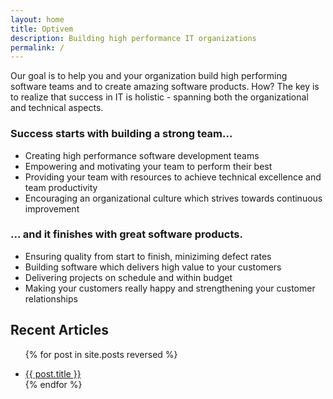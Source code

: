 ```yaml
---
layout: home
title: Optivem
description: Building high performance IT organizations
permalink: /
---
```


Our goal is to help you and your organization build high performing software teams and to create amazing software products. How? The key is to realize that success in IT is holistic - spanning both the organizational and technical aspects.

<h3>Success starts with building a strong team...</h3>

* Creating high performance software development teams
* Empowering and motivating your team to perform their best
* Providing your team with resources to achieve technical excellence and team productivity
* Encouraging an organizational culture which strives towards continuous improvement

<h3>... and it finishes with great software products.</h3>

* Ensuring quality from start to finish, miniziming defect rates
* Building software which delivers high value to your customers
* Delivering projects on schedule and within budget
* Making your customers really happy and strengthening your customer relationships

<h2>Recent Articles</h2>

<ul>

{% for post in site.posts reversed %}
<li><a href="{{ site.url }}{{ post.url }}">{{ post.title }}</a></li>
{% endfor %}

</ul>